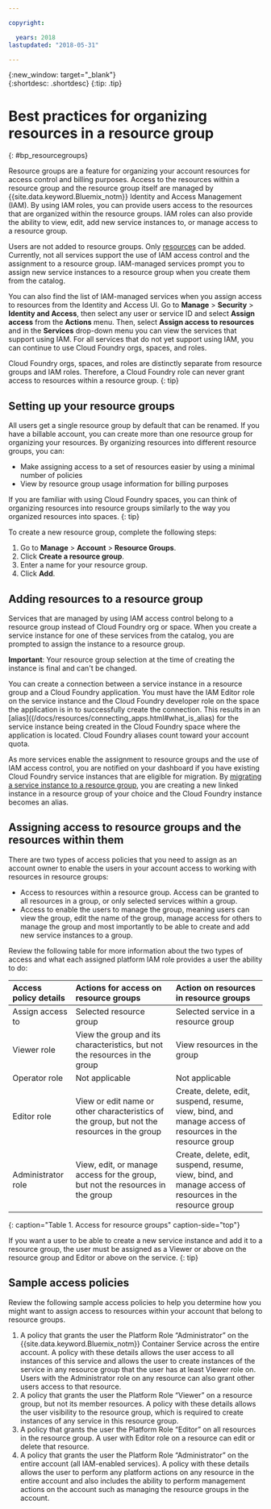 ```yaml
---

copyright:

  years: 2018
lastupdated: "2018-05-31"

---
```


{:new_window: target="_blank"}  
{:shortdesc: .shortdesc}
{:tip: .tip}


# Best practices for organizing resources in a resource group
{: #bp_resourcegroups}

Resource groups are a feature for organizing your account resources for access control and billing purposes. Access to the resources within a resource group and the resource group itself are managed by {{site.data.keyword.Bluemix_notm}} Identity and Access Management (IAM). By using IAM roles, you can provide users access to the resources that are organized within the resource groups. IAM roles can also provide the ability to view, edit, add new service instances to, or manage access to a resource group.

Users are not added to resource groups. Only [resources](/docs/resources/acct_resources.html#resource) can be added. Currently, not all services support the use of IAM access control and the assignment to a resource group. IAM-managed services prompt you to assign new service instances to a resource group when you create them from the catalog. 

You can also find the list of IAM-managed services when you assign access to resources from the Identity and Access UI. Go to **Manage** &gt; **Security** &gt; **Identity and Access**, then select any user or service ID and select **Assign access** from the **Actions** menu. Then, select **Assign access to resources** and in the **Services** drop-down menu you can view the services that support using IAM. For all services that do not yet support using IAM, you can continue to use Cloud Foundry orgs, spaces, and roles. 

Cloud Foundry orgs, spaces, and roles are distinctly separate from resource groups and IAM roles. Therefore, a Cloud Foundry role can never grant access to resources within a resource group. 
{: tip}


## Setting up your resource groups

All users get a single resource group by default that can be renamed. If you have a billable account, you can create more than one resource group for organizing your resources. By organizing resources into different resource groups, you can:

* Make assigning access to a set of resources easier by using a minimal number of policies 
* View by resource group usage information for billing purposes 

If you are familiar with using Cloud Foundry spaces, you can think of organizing resources into resource groups similarly to the way you organized resources into spaces.
{: tip}

To create a new resource group, complete the following steps:

1. Go to **Manage** &gt; **Account** &gt; **Resource Groups**.
2. Click **Create a resource group**.
3. Enter a name for your resource group.
4. Click **Add**.


## Adding resources to a resource group

Services that are managed by using IAM access control belong to a resource group instead of Cloud Foundry org or space. When you create a service instance for one of these services from the catalog, you are prompted to assign the instance to a resource group. 

**Important**: Your resource group selection at the time of creating the instance is final and can't be changed.

You can create a connection between a service instance in a resource group and a Cloud Foundry application. You must have the IAM Editor role on the service instance and the Cloud Foundry developer role on the space the application is in to successfully create the connection. This results in an [alias]((/docs/resources/connecting_apps.html#what_is_alias) for the service instance being created in the Cloud Foundry space where the application is located. Cloud Foundry aliases count toward your account quota.

As more services enable the assignment to resource groups and the use of IAM access control, you are notified on your dashboard if you have existing Cloud Foundry service instances that are eligible for migration. By [migrating a service instance to a resource group](/docs/resources/instance_migration.html), you are creating a new linked instance in a resource group of your choice and the Cloud Foundry instance becomes an alias. 


## Assigning access to resource groups and the resources within them

There are two types of access policies that you need to assign as an account owner to enable the users in your account access to working with resources in resource groups:

* Access to resources within a resource group. Access can be granted to all resources in a group, or only selected services within a group.
* Access to enable the users to manage the group, meaning users can view the group, edit the name of the group, manage access for others to manage the group and most importantly to be able to create and add new service instances to a group.

Review the following table for more information about the two types of access and what each assigned platform IAM role provides a user the ability to do:

| Access policy details  | Actions for access on resource groups | Action on resources in resource groups | 
|:-----------------|:--------------|:---------------|
| Assign access to | Selected resource group | Selected service in a resource group |
| Viewer role  | View the group and its characteristics, but not the resources in the group | View resources in the group | 
| Operator role | Not applicable | Not applicable | 
| Editor role | View or edit name or other characteristics of the group, but not the resources in the group | Create, delete, edit, suspend, resume, view, bind, and manage access of resources in the resource group |
| Administrator role |  View, edit, or manage access for the group, but not the resources in the group | Create, delete, edit, suspend, resume, view, bind, and manage access of resources in the resource group | 
{: caption="Table 1. Access for resource groups" caption-side="top"}

If you want a user to be able to create a new service instance and add it to a resource group, the user must be assigned as a Viewer or above on the resource group and Editor or above on the service.
{: tip}


## Sample access policies

Review the following sample access policies to help you determine how you might want to assign access to resources within your account that belong to resource groups.

1. A policy that grants the user the Platform Role “Administrator” on the {{site.data.keyword.Bluemix_notm}} Container Service across the entire account. A policy with these details allows the user access to all instances of this service and allows the user to create instances of the service in any resource group that the user has at least Viewer role on. Users with the Administrator role on any resource can also grant other users access to that resource.
2. A policy that grants the user the Platform Role “Viewer” on a resource group, but not its member resources. A policy with these details allows the user visibility to the resource group, which is required to create instances of any service in this resource group.
3. A policy that grants the user the Platform Role “Editor” on all resources in the resource group. A user with Editor role on a resource can edit or delete that resource.
4. A policy that grants the user the Platform Role “Administrator” on the entire account (all IAM-enabled services). A policy with these details allows the user to perform any platform actions on any resource in the entire account and also includes the ability to perform management actions on the account such as managing the resource groups in the account.
